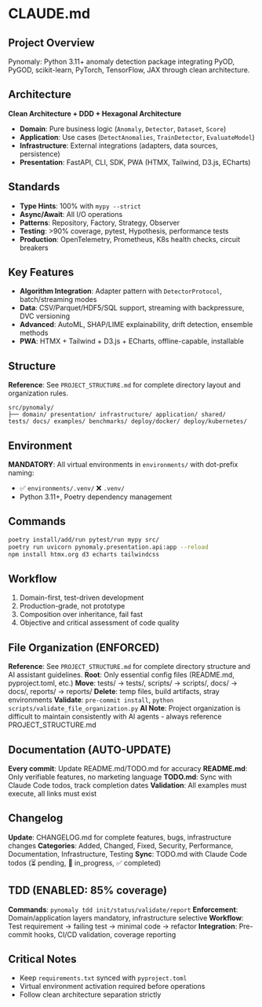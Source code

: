 # CLAUDE.md

## Project Overview
Pynomaly: Python 3.11+ anomaly detection package integrating PyOD, PyGOD, scikit-learn, PyTorch, TensorFlow, JAX through clean architecture.

## Architecture
**Clean Architecture + DDD + Hexagonal Architecture**
- **Domain**: Pure business logic (`Anomaly`, `Detector`, `Dataset`, `Score`)
- **Application**: Use cases (`DetectAnomalies`, `TrainDetector`, `EvaluateModel`)
- **Infrastructure**: External integrations (adapters, data sources, persistence)
- **Presentation**: FastAPI, CLI, SDK, PWA (HTMX, Tailwind, D3.js, ECharts)

## Standards
- **Type Hints**: 100% with `mypy --strict`
- **Async/Await**: All I/O operations
- **Patterns**: Repository, Factory, Strategy, Observer
- **Testing**: >90% coverage, pytest, Hypothesis, performance tests
- **Production**: OpenTelemetry, Prometheus, K8s health checks, circuit breakers

## Key Features
- **Algorithm Integration**: Adapter pattern with `DetectorProtocol`, batch/streaming modes
- **Data**: CSV/Parquet/HDF5/SQL support, streaming with backpressure, DVC versioning
- **Advanced**: AutoML, SHAP/LIME explainability, drift detection, ensemble methods
- **PWA**: HTMX + Tailwind + D3.js + ECharts, offline-capable, installable

## Structure
**Reference**: See `PROJECT_STRUCTURE.md` for complete directory layout and organization rules.

```
src/pynomaly/
├── domain/ presentation/ infrastructure/ application/ shared/
tests/ docs/ examples/ benchmarks/ deploy/docker/ deploy/kubernetes/
```

## Environment
**MANDATORY**: All virtual environments in `environments/` with dot-prefix naming:
- ✅ `environments/.venv/` ❌ `.venv/`
- Python 3.11+, Poetry dependency management

## Commands
```bash
poetry install/add/run pytest/run mypy src/
poetry run uvicorn pynomaly.presentation.api:app --reload
npm install htmx.org d3 echarts tailwindcss
```

## Workflow
1. Domain-first, test-driven development
2. Production-grade, not prototype
3. Composition over inheritance, fail fast
4. Objective and critical assessment of code quality

## File Organization (ENFORCED)
**Reference**: See `PROJECT_STRUCTURE.md` for complete directory structure and AI assistant guidelines.
**Root**: Only essential config files (README.md, pyproject.toml, etc.)
**Move**: tests/ → tests/, scripts/ → scripts/, docs/ → docs/, reports/ → reports/
**Delete**: temp files, build artifacts, stray environments
**Validate**: `pre-commit install`, `python scripts/validate_file_organization.py`
**AI Note**: Project organization is difficult to maintain consistently with AI agents - always reference PROJECT_STRUCTURE.md

## Documentation (AUTO-UPDATE)
**Every commit**: Update README.md/TODO.md for accuracy
**README.md**: Only verifiable features, no marketing language
**TODO.md**: Sync with Claude Code todos, track completion dates
**Validation**: All examples must execute, all links must exist

## Changelog
**Update**: CHANGELOG.md for complete features, bugs, infrastructure changes
**Categories**: Added, Changed, Fixed, Security, Performance, Documentation, Infrastructure, Testing
**Sync**: TODO.md with Claude Code todos (⏳ pending, 🔄 in_progress, ✅ completed)

## TDD (ENABLED: 85% coverage)
**Commands**: `pynomaly tdd init/status/validate/report`
**Enforcement**: Domain/application layers mandatory, infrastructure selective
**Workflow**: Test requirement → failing test → minimal code → refactor
**Integration**: Pre-commit hooks, CI/CD validation, coverage reporting

## Critical Notes
- Keep `requirements.txt` synced with `pyproject.toml`
- Virtual environment activation required before operations
- Follow clean architecture separation strictly